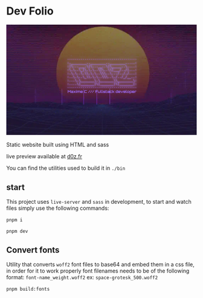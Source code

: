 # Dev Folio

![cover](./assets/img/og-image.png)

Static website built using HTML and sass

live preview available at [d0z.fr](https://d0z.fr)

You can find the utilities used to build it in `./bin`

## start

This project uses `live-server` and `sass` in development, to start and watch files simply use the following commands:

```shell
pnpm i
```

```shell
pnpm dev
```

## Convert fonts

Utility that converts `woff2` font files to base64 and embed them in a css file, in order for it to work properly font filenames needs to be of the following format: `font-name_weight.woff2` ex: `space-grotesk_500.woff2`

```shell
pnpm build:fonts
```
